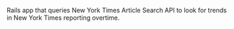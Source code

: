 Rails app that queries New York Times Article Search API to look for trends in New York Times reporting overtime.
